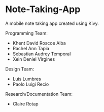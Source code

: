 # Note-Taking-App

A mobile note taking app created using Kivy. 

Programming Team: 
 - Khent David Roscoe Alba
 - Rachel Ann Tapia
 - Sebastian Audrey Temporal
 - Xein Deniel Virgines

Design Team: 
 - Luis Lumbres
 - Paolo Luigi Recio

Research/Documentation Team: 
 - Claire Rotap
